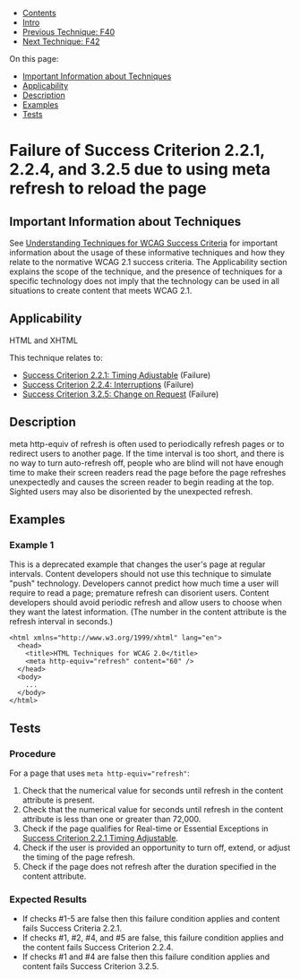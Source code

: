 -   [Contents](https://www.w3.org/WAI/WCAG21/Techniques/#techniques "Table of Contents")
-   [Intro](https://www.w3.org/WAI/WCAG21/Techniques/#introduction "Introduction to Techniques")
-   [Previous Technique: F40](F40)
-   [Next Technique: F42](F42)

On this page:

-   [Important Information about Techniques](#important-information)
-   [Applicability](#applicability)
-   [Description](#description)
-   [Examples](#examples)
-   [Tests](#tests)

Failure of Success Criterion 2.2.1, 2.2.4, and 3.2.5 due to using meta refresh to reload the page
=================================================================================================

Important Information about Techniques
--------------------------------------

See [Understanding Techniques for WCAG Success Criteria](https://www.w3.org/WAI/WCAG21/Understanding/understanding-techniques) for important information about the usage of these informative techniques and how they relate to the normative WCAG 2.1 success criteria. The Applicability section explains the scope of the technique, and the presence of techniques for a specific technology does not imply that the technology can be used in all situations to create content that meets WCAG 2.1.

Applicability
-------------

HTML and XHTML

This technique relates to:

-   [Success Criterion 2.2.1: Timing Adjustable](https://www.w3.org/WAI/WCAG21/Understanding/timing-adjustable) (Failure)
-   [Success Criterion 2.2.4: Interruptions](https://www.w3.org/WAI/WCAG21/Understanding/interruptions) (Failure)
-   [Success Criterion 3.2.5: Change on Request](https://www.w3.org/WAI/WCAG21/Understanding/change-on-request) (Failure)

Description
-----------

meta http-equiv of refresh is often used to periodically refresh pages or to redirect users to another page. If the time interval is too short, and there is no way to turn auto-refresh off, people who are blind will not have enough time to make their screen readers read the page before the page refreshes unexpectedly and causes the screen reader to begin reading at the top. Sighted users may also be disoriented by the unexpected refresh.

Examples
--------

### Example 1

This is a deprecated example that changes the user's page at regular intervals. Content developers should not use this technique to simulate "push" technology. Developers cannot predict how much time a user will require to read a page; premature refresh can disorient users. Content developers should avoid periodic refresh and allow users to choose when they want the latest information. (The number in the content attribute is the refresh interval in seconds.)

    <html xmlns="http://www.w3.org/1999/xhtml" lang="en">
      <head>     
        <title>HTML Techniques for WCAG 2.0</title>     
        <meta http-equiv="refresh" content="60" />   
      </head>   
      <body>
        ...     
      </body> 
    </html>

Tests
-----

### Procedure

For a page that uses `meta http-equiv="refresh"`:

1.  Check that the numerical value for seconds until refresh in the content attribute is present.
2.  Check that the numerical value for seconds until refresh in the content attribute is less than one or greater than 72,000.
3.  Check if the page qualifies for Real-time or Essential Exceptions in [Success Criterion 2.2.1 Timing Adjustable](https://www.w3.org/TR/WCAG21/#timing-adjustable).
4.  Check if the user is provided an opportunity to turn off, extend, or adjust the timing of the page refresh.
5.  Check if the page does not refresh after the duration specified in the content attribute.

### Expected Results

-   If checks \#1-5 are false then this failure condition applies and content fails Success Criteria 2.2.1.
-   If checks \#1, \#2, \#4, and \#5 are false, this failure condition applies and the content fails Success Criterion 2.2.4.
-   If checks \#1 and \#4 are false then this failure condition applies and content fails Success Criterion 3.2.5.

